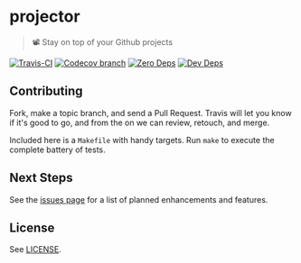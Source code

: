 # projector

> 📽 Stay on top of your Github projects

[![Travis-CI](https://api.travis-ci.org/ostera/projector.svg)](https://travis-ci.org/ostera/projector)
[![Codecov branch](https://img.shields.io/codecov/c/github/ostera/projector/master.svg)](https://codecov.io/gh/ostera/projector)
[![Zero Deps](https://david-dm.org/ostera/projector.svg)](https://david-dm.org/ostera/projector)
[![Dev Deps](https://david-dm.org/ostera/projector/dev-status.svg)](https://david-dm.org/ostera/projector#info=devDependencies)

## Contributing

Fork, make a topic branch, and send a Pull Request. Travis will let you know if
it's good to go, and from the on we can review, retouch, and merge.

Included here is a `Makefile` with handy targets. Run `make` to execute the
complete battery of tests.

## Next Steps

See the [issues page](https://github.com/ostera/projector/issues?q=is%3Aopen+is%3Aissue+label%3Aenhancement)
for a list of planned enhancements and features.

## License

See [LICENSE](https://github.com/ostera/projector/blob/master/LICENSE).
